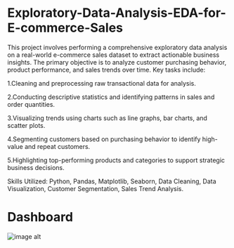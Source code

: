 # Exploratory-Data-Analysis-EDA-for-E-commerce-Sales
This project involves performing a comprehensive exploratory data analysis on a real-world e-commerce sales dataset to extract actionable business insights. The primary objective is to analyze customer purchasing behavior, product performance, and sales trends over time.
Key tasks include:   
   
1.Cleaning and preprocessing raw transactional data for analysis.  

2.Conducting descriptive statistics and identifying patterns in sales and order quantities.

3.Visualizing trends using charts such as line graphs, bar charts, and scatter plots.

4.Segmenting customers based on purchasing behavior to identify high-value and repeat customers.

5.Highlighting top-performing products and categories to support strategic business decisions.

Skills Utilized: Python, Pandas, Matplotlib, Seaborn, Data Cleaning, Data Visualization, Customer Segmentation, Sales Trend Analysis.

# Dashboard
![image alt]()
